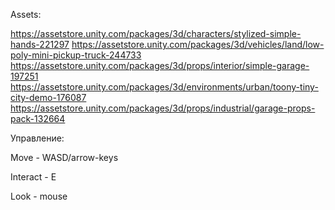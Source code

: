Assets:

https://assetstore.unity.com/packages/3d/characters/stylized-simple-hands-221297
https://assetstore.unity.com/packages/3d/vehicles/land/low-poly-mini-pickup-truck-244733
https://assetstore.unity.com/packages/3d/props/interior/simple-garage-197251
https://assetstore.unity.com/packages/3d/environments/urban/toony-tiny-city-demo-176087
https://assetstore.unity.com/packages/3d/props/industrial/garage-props-pack-132664

Управление:

Move - WASD/arrow-keys

Interact - E

Look - mouse
